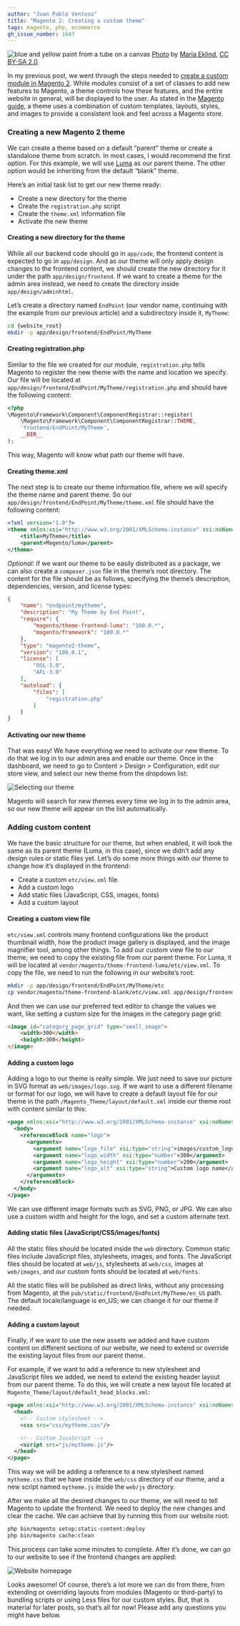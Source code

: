 ```yaml
---
author: "Juan Pablo Ventoso"
title: "Magento 2: Creating a custom theme"
tags: magento, php, ecommerce
gh_issue_number: 1647
---
```


![blue and yellow paint from a tube on a canvas](/blog/2020/06/24/magento-2-creating-a-custom-theme/paint-orange-blue.jpg)
[Photo](https://flic.kr/p/Se3vkA) by [Maria Eklind](https://www.flickr.com/photos/mariaeklind/), [CC BY-SA 2.0](https://creativecommons.org/licenses/by-sa/2.0/)

In my previous post, we went through the steps needed to [create a custom module in Magento 2](/blog/2020/04/01/magento-2-creating-a-custom-module). While modules consist of a set of classes to add new features to Magento, a theme controls how these features, and the entire website in general, will be displayed to the user. As stated in the [Magento guide](https://devdocs.magento.com/guides/v2.3/frontend-dev-guide/themes/theme-overview.html), a theme uses a combination of custom templates, layouts, styles, and images to provide a consistent look and feel across a Magento store.

### Creating a new Magento 2 theme

We can create a theme based on a default “parent” theme or create a standalone theme from scratch. In most cases, I would recommend the first option. For this example, we will use [Luma](http://magento2.demo.ubertheme.com/) as our parent theme. The other option would be inheriting from the default “blank” theme.

Here’s an initial task list to get our new theme ready:

* Create a new directory for the theme
* Create the `registration.php` script
* Create the `theme.xml` information file
* Activate the new theme

#### Creating a new directory for the theme

While all our backend code should go in `app/code`, the frontend content is expected to go in `app/design`. And as our theme will only apply design changes to the frontend content, we should create the new directory for it under the path `app/design/frontend`. If we want to create a theme for the admin area instead, we need to create the directory inside `app/design/adminhtml`.

Let’s create a directory named `EndPoint` (our vendor name, continuing with the example from our previous article) and a subdirectory inside it, `MyTheme`:

```bash
cd {website_root}
mkdir -p app/design/frontend/EndPoint/MyTheme
```

#### Creating registration.php

Similar to the file we created for our module, `registration.php` tells Magento to register the new theme with the name and location we specify. Our file will be located at `app/design/frontend/EndPoint/MyTheme/registration.php` and should have the following content:

```php
<?php
\Magento\Framework\Component\ComponentRegistrar::register(
    \Magento\Framework\Component\ComponentRegistrar::THEME,
    'frontend/EndPoint/MyTheme',
    __DIR__
);
```

This way, Magento will know what path our theme will have.

#### Creating theme.xml

The next step is to create our theme information file, where we will specify the theme name and parent theme. So our `app/design/frontend/EndPoint/MyTheme/theme.xml` file should have the following content:

```xml
<?xml version="1.0"?>
<theme xmlns:xsi="http://www.w3.org/2001/XMLSchema-instance" xsi:noNamespaceSchemaLocation="urn:magento:framework:Config/etc/theme.xsd">
    <title>MyTheme</title>
    <parent>Magento/luma</parent>
</theme>
```

*Optional*: If we want our theme to be easily distributed as a package, we can also create a `composer.json` file in the theme’s root directory. The content for the file should be as follows, specifying the theme’s description, dependencies, version, and license types:

```json
{
    "name": "endpoint/mytheme",
    "description": "My Theme by End Point",
    "require": {
        "magento/theme-frontend-luma": "100.0.*",
        "magento/framework": "100.0.*"
    },
    "type": "magento2-theme",
    "version": "100.0.1",
    "license": [
        "OSL-3.0",
        "AFL-3.0"
    ],
    "autoload": {
        "files": [
            "registration.php"
        ]
    }
}
```

#### Activating our new theme

That was easy! We have everything we need to activate our new theme. To do that we log in to our admin area and enable our theme. Once in the dashboard, we need to go to Content > Design > Configuration, edit our store view, and select our new theme from the dropdown list:

![Selecting our theme](magento-2-creating-a-custom-theme/magento-admin-select-theme.jpg)

Magento will search for new themes every time we log in to the admin area, so our new theme will appear on the list automatically.

### Adding custom content

We have the basic structure for our theme, but when enabled, it will look the same as its parent theme (Luma, in this case), since we didn’t add any design rules or static files yet. Let’s do some more things with our theme to change how it’s displayed in the frontend:

* Create a custom `etc/view.xml` file
* Add a custom logo
* Add static files (JavaScript, CSS, images, fonts)
* Add a custom layout

#### Creating a custom view file

`etc/view.xml` controls many frontend configurations like the product thumbnail width, how the product image gallery is displayed, and the image magnifier tool, among other things. To add our custom view file to our theme, we need to copy the existing file from our parent theme. For Luma, it will be located at `vendor/magento/theme-frontend-luma/etc/view.xml`. To copy the file, we need to run the following in our website’s root:

```bash
mkdir -p app/design/frontend/EndPoint/MyTheme/etc
cp vendor/magento/theme-frontend-blank/etc/view.xml app/design/frontend/EndPoint/MyTheme/etc/view.xml
```

And then we can use our preferred text editor to change the values we want, like setting a custom size for the images in the category page grid:

```html
<image id="category_page_grid" type="small_image">
    <width>300</width>
    <height>300</height>
</image>
```

#### Adding a custom logo

Adding a logo to our theme is really simple. We just need to save our picture in SVG format as `web/images/logo.svg`. If we want to use a different filename or format for our logo, we will have to create a default layout file for our theme in the path `/Magento_Theme/layout/default.xml` inside our theme root with content similar to this:

```xml
<page xmlns:xsi="http://www.w3.org/2001/XMLSchema-instance" xsi:noNamespaceSchemaLocation="urn:magento:framework:View/Layout/etc/page_configuration.xsd">
  <body>
    <referenceBlock name="logo">
      <arguments>
        <argument name="logo_file" xsi:type="string">images/custom_logo.png</argument>
        <argument name="logo_width" xsi:type="number">300</argument>
        <argument name="logo_height" xsi:type="number">200</argument>
        <argument name="logo_alt" xsi:type="string">Custom logo name</argument>
      </arguments>
    </referenceBlock>
  </body>
</page>
```

We can use different image formats such as SVG, PNG, or JPG. We can also use a custom width and height for the logo, and set a custom alternate text.

#### Adding static files (JavaScript/​CSS/​images/​fonts)

All the static files should be located inside the `web` directory. Common static files include JavaScript files, stylesheets, images, and fonts. The JavaScript files should be located at `web/js`, stylesheets at `web/css`, images at `web/images`, and our custom fonts should be located at `web/fonts`.

All the static files will be published as direct links, without any processing from Magento, at the `pub/static/frontend/EndPoint/MyTheme/en_US` path. The default locale/​language is en_US; we can change it for our theme if needed.

#### Adding a custom layout

Finally, if we want to use the new assets we added and have custom content on different sections of our website, we need to extend or override the existing layout files from our parent theme.

For example, if we want to add a reference to new stylesheet and JavaScript files we added, we need to extend the existing header layout from our parent theme. To do this, we will create a new layout file located at `Magento_Theme/layout/default_head_blocks.xml`:

```xml
<page xmlns:xsi="http://www.w3.org/2001/XMLSchema-instance" xsi:noNamespaceSchemaLocation="urn:magento:framework:View/Layout/etc/page_configuration.xsd">
  <head>
    <!-- Custom stylesheet -->
    <css src="css/mytheme.css"/>

    <!-- Custom JavaScript -->
    <script src="js/mytheme.js"/>
  </head>
</page>
```

This way we will be adding a reference to a new stylesheet named `mytheme.css` that we have inside the `web/css` directory of our theme, and a new script named `mytheme.js` inside the `web/js` directory.

After we make all the desired changes to our theme, we will need to tell Magento to update the frontend. We need to deploy the new changes and clear the cache. We can achieve that by running this from our website root:

```bash
php bin/magento setup:static-content:deploy
php bin/magento cache:clean
```

This process can take some minutes to complete. After it’s done, we can go to our website to see if the frontend changes are applied:

![Website homepage](magento-2-creating-a-custom-theme/magento-frontend.jpg)

Looks awesome! Of course, there’s a lot more we can do from there, from extending or overriding layouts from modules (Magento or third-party) to bundling scripts or using Less files for our custom styles. But, that is material for later posts, so that’s all for now! Please add any questions you might have below.
